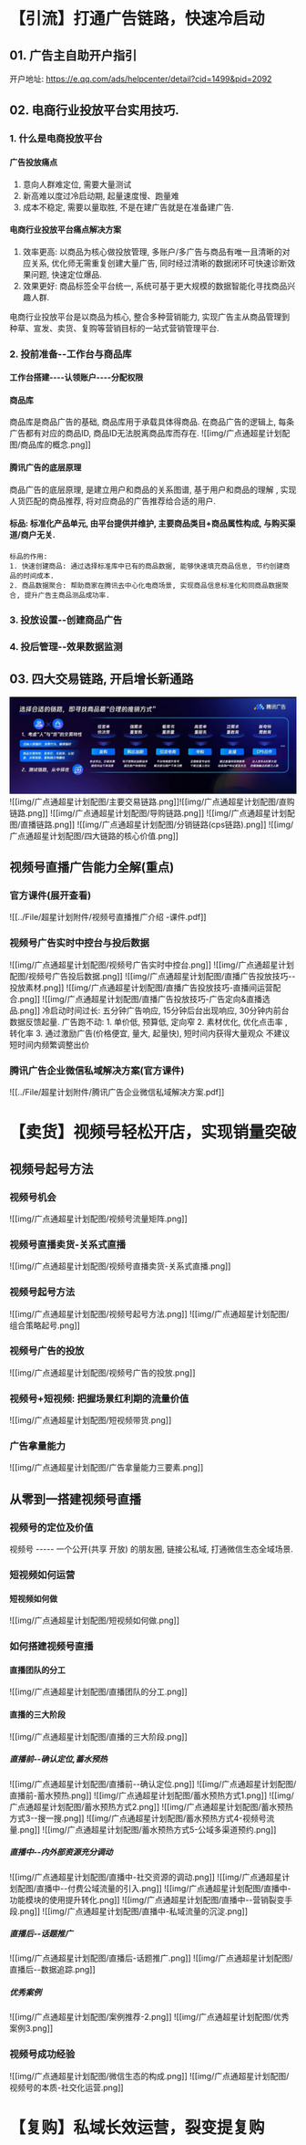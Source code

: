 # 【引流】打通广告链路，快速冷启动
## 01. 广告主自助开户指引
开户地址: https://e.qq.com/ads/helpcenter/detail?cid=1499&pid=2092

## 02. 电商行业投放平台实用技巧.

### 1. 什么是电商投放平台
#### 广告投放痛点
1. 意向人群难定位, 需要大量测试
2. 新高难以度过冷启动期, 起量速度慢、跑量难
3. 成本不稳定, 需要以量取胜, 不是在建广告就是在准备建广告. 
#### 电商行业投放平台痛点解决方案
1. 效率更高: 以商品为核心做投放管理, 多账户/多广告与商品有唯一且清晰的对应关系, 优化师无需重复创建大量广告, 同时经过清晰的数据闭环可快速诊断效果问题, 快速定位爆品.
2.  效果更好: 商品标签全平台统一, 系统可基于更大规模的数据智能化寻找商品兴趣人群. 

电商行业投放平台是以商品为核心, 整合多种营销能力, 实现广告主从商品管理到种草、宣发、卖货、复购等营销目标的一站式营销管理平台. 
### 2. 投前准备--工作台与商品库
#### 工作台搭建----认领账户----分配权限
#### 商品库 
商品库是商品广告的基础, 商品库用于承载具体得商品. 在商品广告的逻辑上, 每条广告都有对应的商品ID, 商品ID无法脱离商品库而存在. ![[img/广点通超星计划配图/商品库的概念.png]]
#### 腾讯广告的底层原理
商品广告的底层原理, 是建立用户和商品的关系图谱, 基于用户和商品的理解 , 实现人货匹配的商品推荐, 将对应商品的广告推荐给合适的用户. 

#### 标品: 标准化产品单元, 由平台提供并维护, 主要商品类目+商品属性构成, 与购买渠道/商户无关. 
	标品的作用: 
	1. 快速创建商品: 通过选择标准库中已有的商品数据, 能够快速填充商品信息, 节约创建商品的时间成本.
	2. 商品数据聚合: 帮助商家在腾讯去中心化电商场景, 实现商品信息标准化和同商品数据聚合, 提升广告主商品测品成功率. 
### 3. 投放设置--创建商品广告
### 4. 投后管理--效果数据监测

## 03. 四大交易链路, 开启增长新通路
![](./img/广点通超星计划配图/交易链路对比.png)
![[img/广点通超星计划配图/主要交易链路.png]]![[img/广点通超星计划配图/直购链路.png]]
![[img/广点通超星计划配图/导购链路.png]]
![[img/广点通超星计划配图/直播链路.png]]
![[img/广点通超星计划配图/分销链路(cps链路).png]]
![[img/广点通超星计划配图/四大链路的核心价值.png]]

## 视频号直播广告能力全解(重点)
### 官方课件(展开查看)

![[../File/超星计划附件/视频号直播推广介绍 -课件.pdf]]
### 视频号广告实时中控台与投后数据
![[img/广点通超星计划配图/视频号广告实时中控台.png]]
![[img/广点通超星计划配图/视频号广告投后数据.png]]
![[img/广点通超星计划配图/直播广告投放技巧--投放素材.png]]
![[img/广点通超星计划配图/直播广告投放技巧-直播间运营配合.png]]
![[img/广点通超星计划配图/直播广告投放技巧-广告定向&直播选品.png]]
冷启动时间过长:  五分钟广告响应, 15分钟后台出现响应, 30分钟内前台数据反馈起量. 
广告跑不动: 
	1. 单价低, 预算低, 定向窄
	2. 素材优化, 优化点击率 , 转化率
	3. 通过激励广告(价格便宜, 量大, 起量快), 短时间内获得大量观众
不建议短时间内频繁调整出价



### 腾讯广告企业微信私域解决方案(官方课件)
![[../File/超星计划附件/腾讯广告企业微信私域解决方案.pdf]]


# 【卖货】视频号轻松开店，实现销量突破

## 视频号起号方法
### 视频号机会
![[img/广点通超星计划配图/视频号流量矩阵.png]]
### 视频号直播卖货-关系式直播
![[img/广点通超星计划配图/视频号直播卖货-关系式直播.png]]
### 视频号起号方法
![[img/广点通超星计划配图/视频号起号方法.png]]
![[img/广点通超星计划配图/组合策略起号.png]]
### 视频号广告的投放
![[img/广点通超星计划配图/视频号广告的投放.png]]
### 视频号+短视频: 把握场景红利期的流量价值
![[img/广点通超星计划配图/短视频带货.png]]

### 广告拿量能力
![[img/广点通超星计划配图/广告拿量能力三要素.png]]

## 从零到一搭建视频号直播

### 视频号的定位及价值
视频号  ----- 一个公开(共享 开放) 的朋友圈, 链接公私域, 打通微信生态全域场景. 

### 短视频如何运营
#### 短视频如何做
![[img/广点通超星计划配图/短视频如何做.png]]

### 如何搭建视频号直播
#### 直播团队的分工
![[img/广点通超星计划配图/直播团队的分工.png]]

#### 直播的三大阶段
![[img/广点通超星计划配图/直播的三大阶段.png]]

##### 直播前--确认定位,蓄水预热
![[img/广点通超星计划配图/直播前--确认定位.png]]
![[img/广点通超星计划配图/直播前-蓄水预热.png]]
![[img/广点通超星计划配图/蓄水预热方式1.png]]
![[img/广点通超星计划配图/蓄水预热方式2.png]]
![[img/广点通超星计划配图/蓄水预热方式3--搜一搜.png]]
![[img/广点通超星计划配图/蓄水预热方式4-视频号流量.png]]
![[img/广点通超星计划配图/蓄水预热方式5-公域多渠道预约.png]]
##### 直播中--内外部资源充分调动
![[img/广点通超星计划配图/直播中-社交资源的调动.png]]
![[img/广点通超星计划配图/直播中--付费公域流量的引入.png]]
![[img/广点通超星计划配图/直播中-功能模块的使用提升转化.png]]
![[img/广点通超星计划配图/直播中--营销裂变手段.png]]
![[img/广点通超星计划配图/直播中-私域流量的沉淀.png]]

##### 直播后--话题推广
![[img/广点通超星计划配图/直播后-话题推广.png]]
![[img/广点通超星计划配图/直播后--数据追踪.png]]
##### 优秀案例
![[img/广点通超星计划配图/案例推荐-2.png]]
![[img/广点通超星计划配图/优秀案例3.png]]

### 视频号成功经验 
![[img/广点通超星计划配图/微信生态的构成.png]]
![[img/广点通超星计划配图/视频号的本质-社交化运营.png]]
# 【复购】私域长效运营，裂变提复购